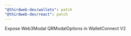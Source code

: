 ```yaml
---
"@thirdweb-dev/wallets": patch
"@thirdweb-dev/react": patch
---
```


Expose Web3Modal QRModalOptions in WalletConnect V2
